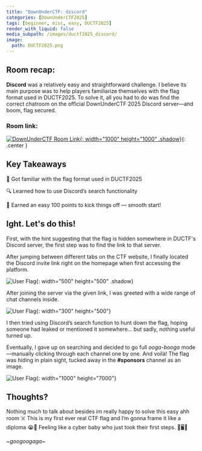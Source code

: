 ```yaml
---
title: "DownUnderCTF: discord"
categories: [DownUnderCTF2025]
tags: [beginner, misc, easy, DUCTF2025]
render_with_liquid: false
media_subpath: /images/ductf2025_discord/
image:
  path: DUCTF2025.png
---
```


## Room recap:
**Discord** was a relatively easy and straightforward challenge. I believe its main purpose was to help players familiarize themselves with the flag format used in DUCTF2025. To solve it, all you had to do was find the correct chatroom on the official DownUnderCTF 2025 Discord server—and boom, flag secured.

### Room link:
[![DownUnderCTF Room Link](discord_room_dark.png){: width="1000" height="1000" .shadow}](https://2025.duc.tf/challenges?c=discord){: .center }

## Key Takeaways

🧠 Got familiar with the flag format used in DUCTF2025

🔍 Learned how to use Discord’s search functionality

💯 Earned an easy 100 points to kick things off — smooth start!

## Ight. Let's do this!

First, with the hint suggesting that the flag is hidden somewhere in DUCTF's Discord server, the first step was to find the link to that server.

After jumping between different tabs on the CTF website, I finally located the Discord invite link right on the homepage when first accessing the platform.

![User Flag](DUCTF_homepage.png){: width="500" height="500" .shadow}

After joining the server via the given link, I was greeted with a wide range of chat channels inside.

![User Flag](room_lists.png){: width="300" height="500"}

I then tried using Discord’s search function to hunt down the flag, hoping someone had leaked or mentioned it somewhere… but sadly, nothing useful turned up.

Eventually, I gave up on searching and decided to go full *ooga-booga* mode—manually clicking through each channel one by one. And voilà!
The flag was hiding in plain sight, tucked away in the **#sponsors** channel as an image.

![User Flag](room_flag.png){: width="1000" height="7000"}

## Thoughts?

Nothing much to talk about besides im really happy to solve this easy ahh room ☠️ This is my first ever real CTF flag and I’m gonna frame it like a diploma 😭💪
Feeling like a cyber baby who just took their first steps. 👶🖥️🍼

*~googoogaga~*